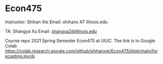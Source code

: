 # Econ475
Instructor: Shihan Xie
Email: shihanx AT illinois.edu

TA: Shangya Xu 
Email: shangya2@illinois.edu

Course repo 2021 Spring Semester Econ475 at UIUC.
The link is to Google Colab https://colab.research.google.com/github/shihanxie/Econ475/blob/main/forecasting.ipynb

